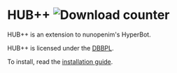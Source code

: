 # HUB++ ![Download counter](https://img.shields.io/github/downloads/userbot8895/HUB-Plus/latest/total?color=%23aaaaa&label=downloads)
HUB++ is an extension to nunopenim's HyperBot.

HUB++ is licensed under the [DBBPL](https://github.com/userbot8895/HUB-Plus/blob/master/licenses/DBBPL.md).

To install, read the [installation guide](https://github.com/userbot8895/HUB-Plus/blob/master/guides/Install.md).
